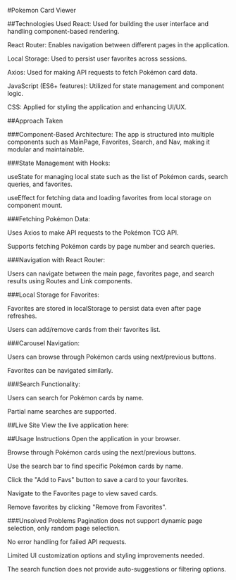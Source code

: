 #Pokemon Card Viewer

##Technologies Used
React: Used for building the user interface and handling component-based rendering.

React Router: Enables navigation between different pages in the application.

Local Storage: Used to persist user favorites across sessions.

Axios: Used for making API requests to fetch Pokémon card data.

JavaScript (ES6+ features): Utilized for state management and component logic.

CSS: Applied for styling the application and enhancing UI/UX.

##Approach Taken

###Component-Based Architecture: 
The app is structured into multiple components such as MainPage, Favorites, Search, and Nav, making it modular and maintainable.

###State Management with Hooks:

useState for managing local state such as the list of Pokémon cards, search queries, and favorites.

useEffect for fetching data and loading favorites from local storage on component mount.

###Fetching Pokémon Data:

Uses Axios to make API requests to the Pokémon TCG API.

Supports fetching Pokémon cards by page number and search queries.

###Navigation with React Router:

Users can navigate between the main page, favorites page, and search results using Routes and Link components.

###Local Storage for Favorites:

Favorites are stored in localStorage to persist data even after page refreshes.

Users can add/remove cards from their favorites list.

###Carousel Navigation:

Users can browse through Pokémon cards using next/previous buttons.

Favorites can be navigated similarly.

###Search Functionality:

Users can search for Pokémon cards by name.

Partial name searches are supported.

##Live Site
View the live application here:

##Usage Instructions
Open the application in your browser.

Browse through Pokémon cards using the next/previous buttons.

Use the search bar to find specific Pokémon cards by name.

Click the "Add to Favs" button to save a card to your favorites.

Navigate to the Favorites page to view saved cards.

Remove favorites by clicking "Remove from Favorites".

###Unsolved Problems
Pagination does not support dynamic page selection, only random page selection.

No error handling for failed API requests.

Limited UI customization options and styling improvements needed.

The search function does not provide auto-suggestions or filtering options.

